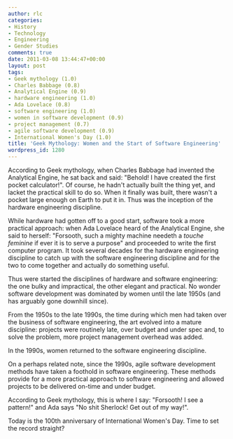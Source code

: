 ```yaml
---
author: rlc
categories:
- History
- Technology
- Engineering
- Gender Studies
comments: true
date: 2011-03-08 13:44:47+00:00
layout: post
tags:
- Geek mythology (1.0)
- Charles Babbage (0.8)
- Analytical Engine (0.9)
- hardware engineering (1.0)
- Ada Lovelace (0.8)
- software engineering (1.0)
- women in software development (0.9)
- project management (0.7)
- agile software development (0.9)
- International Women's Day (1.0)
title: 'Geek Mythology: Women and the Start of Software Engineering'
wordpress_id: 1280
---
```


According to Geek mythology, when Charles Babbage had invented the Analytical Engine, he sat back and said: "Behold! I have created the first pocket calculator!". Of course, he hadn't actually built the thing yet, and lacket the practical skill to do so. When it finally was built, there wasn't a pocket large enough on Earth to put it in. Thus was the inception of the hardware engineering discipline.

While hardware had gotten off to a good start, software took a more practical approach: when Ada Lovelace heard of the Analytical Engine, she said to herself: "Forsooth, such a mighty machine needeth a _touche feminine_ if ever it is to serve a purpose" and proceeded to write the first computer program. It took several decades for the hardware engineering discipline to catch up with the software engineering discipline and for the two to come together and actually do something useful.

<!--more-->

Thus were started the disciplines of hardware and software engineering: the one bulky and impractical, the other elegant and practical. No wonder software development was dominated by women until the late 1950s (and has arguably gone downhill since).

From the 1950s to the late 1990s, the time during which men had taken over the business of software engineering, the art evolved into a mature discipline: projects were routinely late, over budget and under spec and, to solve the problem, more project management overhead was added.

In the 1990s, women returned to the software engineering discipline.

On a perhaps related note, since the 1990s, agile software development methods have taken a foothold in software engineering. These methods provide for a more practical approach to software engineering and allowed projects to be delivered on-time and under budget.

According to Geek mythology, this is where I say: "Forsooth! I see a pattern!" and Ada says "No shit Sherlock! Get out of my way!".

Today is the 100th anniversary of International Women's Day. Time to set the record straight?
